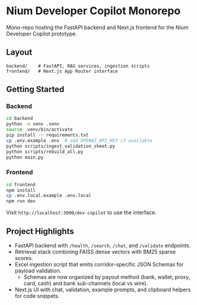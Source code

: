 # Nium Developer Copilot Monorepo

Mono-repo hosting the FastAPI backend and Next.js frontend for the Nium Developer Copilot prototype.

## Layout

```
backend/    # FastAPI, RAG services, ingestion scripts
frontend/   # Next.js App Router interface
```

## Getting Started

### Backend

```bash
cd backend
python -m venv .venv
source .venv/bin/activate
pip install -r requirements.txt
cp .env.example .env  # add OPENAI_API_KEY if available
python scripts/ingest_validation_sheet.py
python scripts/rebuild_all.py
python main.py
```

### Frontend

```bash
cd frontend
npm install
cp .env.local.example .env.local
npm run dev
```

Visit `http://localhost:3000/dev-copilot` to use the interface.

## Project Highlights

* FastAPI backend with `/health`, `/search`, `/chat`, and `/validate` endpoints.
* Retrieval stack combining FAISS dense vectors with BM25 sparse scores.
* Excel ingestion script that emits corridor-specific JSON Schemas for payload validation.
  * Schemas are now organized by payout method (bank, wallet, proxy, card, cash) and bank sub-channels (local vs wire).
* Next.js UI with chat, validation, example prompts, and clipboard helpers for code snippets.
